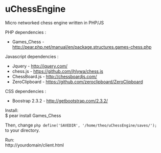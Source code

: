 uChessEngine
============

Micro networked chess engine written in PHP/JS

PHP dependencies :
- Games_Chess - http://pear.php.net/manual/en/package.structures.games-chess.php

Javascript dependencies :
- Jquery - http://jquery.com/
- chess.js - https://github.com/jhlywa/chess.js
- ChessBoard.js - http://chessboardjs.com/
- ZeroClipboard - https://github.com/zeroclipboard/ZeroClipboard

CSS dependencies :
- Boostrap 2.3.2 - http://getbootstrap.com/2.3.2/


Install:  
$ pear install Games_Chess

Then, change ```php define('SAVEDIR', '/home/theo/uChessEngine/saves/');``` to your directory.

Run:  
http://yourdomain/client.html
